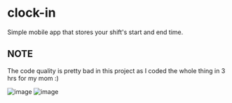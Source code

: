 # clock-in
Simple mobile app that stores your shift's start and end time.

## NOTE
The code quality is pretty bad in this project as I coded the whole thing in 3 hrs for my mom :)

![image](https://user-images.githubusercontent.com/27310726/221076306-f1c57f52-0db8-420f-ae9e-2da765e2cb83.png)
![image](https://user-images.githubusercontent.com/27310726/221076314-ecb77d47-e972-412c-a0da-a9972ddfb0d2.png)
